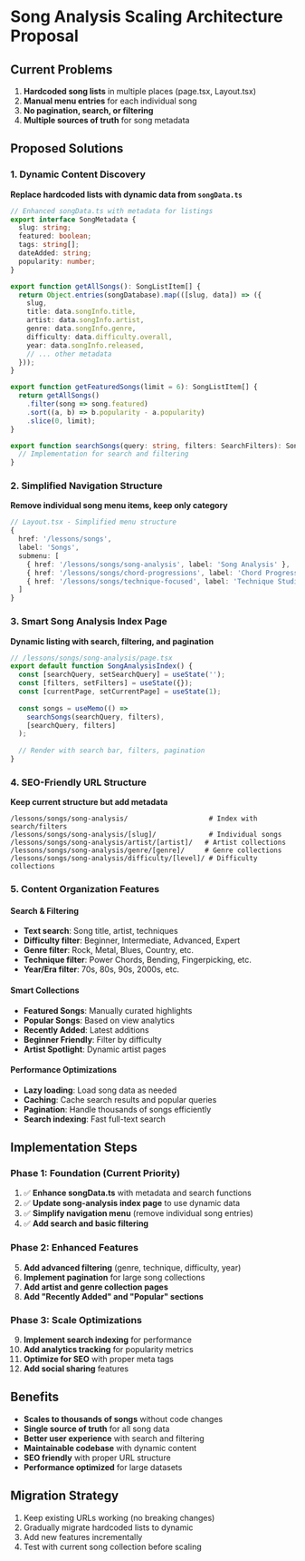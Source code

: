 # Song Analysis Scaling Architecture Proposal

## Current Problems
1. **Hardcoded song lists** in multiple places (page.tsx, Layout.tsx)
2. **Manual menu entries** for each individual song
3. **No pagination, search, or filtering**
4. **Multiple sources of truth** for song metadata

## Proposed Solutions

### 1. Dynamic Content Discovery
**Replace hardcoded lists with dynamic data from `songData.ts`**

```typescript
// Enhanced songData.ts with metadata for listings
export interface SongMetadata {
  slug: string;
  featured: boolean;
  tags: string[];
  dateAdded: string;
  popularity: number;
}

export function getAllSongs(): SongListItem[] {
  return Object.entries(songDatabase).map(([slug, data]) => ({
    slug,
    title: data.songInfo.title,
    artist: data.songInfo.artist,
    genre: data.songInfo.genre,
    difficulty: data.difficulty.overall,
    year: data.songInfo.released,
    // ... other metadata
  }));
}

export function getFeaturedSongs(limit = 6): SongListItem[] {
  return getAllSongs()
    .filter(song => song.featured)
    .sort((a, b) => b.popularity - a.popularity)
    .slice(0, limit);
}

export function searchSongs(query: string, filters: SearchFilters): SongListItem[] {
  // Implementation for search and filtering
}
```

### 2. Simplified Navigation Structure
**Remove individual song menu items, keep only category**

```typescript
// Layout.tsx - Simplified menu structure
{
  href: '/lessons/songs',
  label: 'Songs',
  submenu: [
    { href: '/lessons/songs/song-analysis', label: 'Song Analysis' },
    { href: '/lessons/songs/chord-progressions', label: 'Chord Progressions' },
    { href: '/lessons/songs/technique-focused', label: 'Technique Studies' }
  ]
}
```

### 3. Smart Song Analysis Index Page
**Dynamic listing with search, filtering, and pagination**

```typescript
// /lessons/songs/song-analysis/page.tsx
export default function SongAnalysisIndex() {
  const [searchQuery, setSearchQuery] = useState('');
  const [filters, setFilters] = useState({});
  const [currentPage, setCurrentPage] = useState(1);
  
  const songs = useMemo(() => 
    searchSongs(searchQuery, filters), 
    [searchQuery, filters]
  );
  
  // Render with search bar, filters, pagination
}
```

### 4. SEO-Friendly URL Structure
**Keep current structure but add metadata**

```
/lessons/songs/song-analysis/                    # Index with search/filters
/lessons/songs/song-analysis/[slug]/             # Individual songs
/lessons/songs/song-analysis/artist/[artist]/   # Artist collections
/lessons/songs/song-analysis/genre/[genre]/     # Genre collections
/lessons/songs/song-analysis/difficulty/[level]/ # Difficulty collections
```

### 5. Content Organization Features

#### Search & Filtering
- **Text search**: Song title, artist, techniques
- **Difficulty filter**: Beginner, Intermediate, Advanced, Expert
- **Genre filter**: Rock, Metal, Blues, Country, etc.
- **Technique filter**: Power Chords, Bending, Fingerpicking, etc.
- **Year/Era filter**: 70s, 80s, 90s, 2000s, etc.

#### Smart Collections
- **Featured Songs**: Manually curated highlights
- **Popular Songs**: Based on view analytics
- **Recently Added**: Latest additions
- **Beginner Friendly**: Filter by difficulty
- **Artist Spotlight**: Dynamic artist pages

#### Performance Optimizations
- **Lazy loading**: Load song data as needed
- **Caching**: Cache search results and popular queries
- **Pagination**: Handle thousands of songs efficiently
- **Search indexing**: Fast full-text search

## Implementation Steps

### Phase 1: Foundation (Current Priority)
1. ✅ **Enhance songData.ts** with metadata and search functions
2. ✅ **Update song-analysis index page** to use dynamic data
3. ✅ **Simplify navigation menu** (remove individual song entries)
4. ✅ **Add search and basic filtering**

### Phase 2: Enhanced Features
5. **Add advanced filtering** (genre, technique, difficulty, year)
6. **Implement pagination** for large song collections
7. **Add artist and genre collection pages**
8. **Add "Recently Added" and "Popular" sections**

### Phase 3: Scale Optimizations
9. **Implement search indexing** for performance
10. **Add analytics tracking** for popularity metrics
11. **Optimize for SEO** with proper meta tags
12. **Add social sharing** features

## Benefits
- **Scales to thousands of songs** without code changes
- **Single source of truth** for all song data
- **Better user experience** with search and filtering
- **Maintainable codebase** with dynamic content
- **SEO friendly** with proper URL structure
- **Performance optimized** for large datasets

## Migration Strategy
1. Keep existing URLs working (no breaking changes)
2. Gradually migrate hardcoded lists to dynamic
3. Add new features incrementally
4. Test with current song collection before scaling
